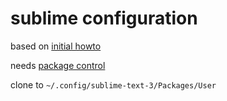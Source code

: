 # sublime configuration


based on [initial howto](https://medium.com/@devmount/using-git-to-sync-sublime-text-settings-f70b8dc7a40d)

needs [package control](https://packagecontrol.io/)

clone to `~/.config/sublime-text-3/Packages/User`
